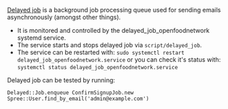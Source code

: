 [Delayed job](https://github.com/collectiveidea/delayed_job) is a background job processing queue used for sending emails asynchronously (amongst other things).

* It is monitored and controlled by the delayed_job_openfoodnetwork systemd service.
* The service starts and stops delayed job via `script/delayed_job`.
* The service can be restarted with: `sudo systemctl restart delayed_job_openfoodnetwork.service` or you can check it's status with: `systemctl status delayed_job_openfoodnetwork.service`

Delayed job can be tested by running:

`Delayed::Job.enqueue ConfirmSignupJob.new Spree::User.find_by_email('admin@example.com')`
